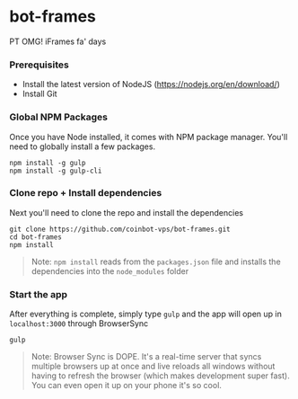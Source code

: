 # bot-frames
PT OMG! iFrames fa' days

### Prerequisites

- Install the latest version of NodeJS (https://nodejs.org/en/download/)
- Install Git

### Global NPM Packages
Once you have Node installed, it comes with NPM package manager. You'll need to globally install a few packages.

```
npm install -g gulp
npm install -g gulp-cli
```

### Clone repo + Install dependencies
Next you'll need to clone the repo and install the dependencies

```
git clone https://github.com/coinbot-vps/bot-frames.git
cd bot-frames
npm install
```
> Note: `npm install` reads from the `packages.json` file and installs the dependencies into the `node_modules` folder

### Start the app
After everything is complete, simply type `gulp` and the app will open up in `localhost:3000` through BrowserSync

```
gulp
```

> Note: Browser Sync is DOPE. It's a real-time server that syncs multiple browsers up at once and live reloads all windows without having to refresh the browser (which makes development super fast). You can even open it up on your phone it's so cool.